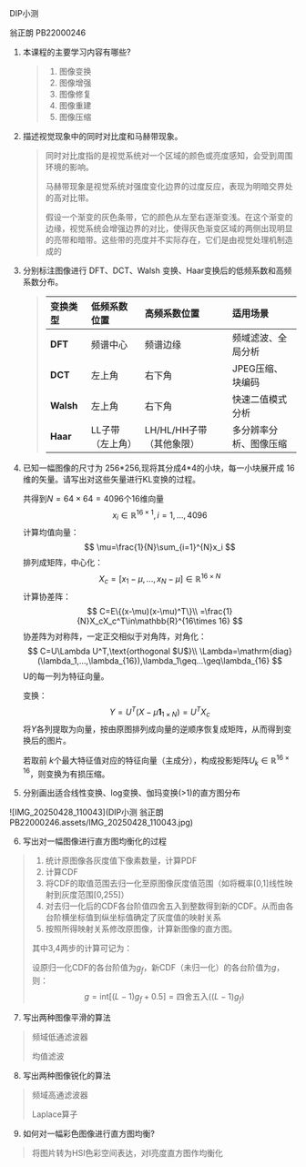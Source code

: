 DIP小测

翁正朗 PB22000246

1. 本课程的主要学习内容有哪些?

    > 1. 图像变换
    > 2. 图像增强
    > 3. 图像修复
    > 4. 图像重建
    > 5. 图像压缩

2. 描述视觉现象中的同时对比度和马赫带现象。

    > 同时对比度指的是视觉系统对一个区域的颜色或亮度感知，会受到周围环境的影响。
    >
    > 
    >
    > 马赫带现象是视觉系统对强度变化边界的过度反应，表现为明暗交界处的高对比带。
    >
    > 假设一个渐变的灰色条带，它的颜色从左至右逐渐变浅。在这个渐变的边缘，视觉系统会增强边界的对比，使得灰色渐变区域的两侧出现明显的亮带和暗带。这些带的亮度并不实际存在，它们是由视觉处理机制造成的

3. 分别标注图像进行 DFT、DCT、Walsh 变换、Haar变换后的低频系数和高频系数分布。

    > | **变换类型** | **低频系数位置** | **高频系数位置**         | **适用场景**           |
    > | :----------- | :--------------- | :----------------------- | :--------------------- |
    > | **DFT**      | 频谱中心         | 频谱边缘                 | 频域滤波、全局分析     |
    > | **DCT**      | 左上角           | 右下角                   | JPEG压缩、块编码       |
    > | **Walsh**    | 左上角           | 右下角                   | 快速二值模式分析       |
    > | **Haar**     | LL子带（左上角） | LH/HL/HH子带（其他象限） | 多分辨率分析、图像压缩 |

4. 已知一幅图像的尺寸为 256\*256,现将其分成4\*4的小块，每一小块展开成 16维的矢量。请写出对这些矢量进行KL变换的过程。

    共得到$N=64\times64=4096$个16维向量
    $$
    x_i\in\mathbb{R}^{16\times1},i=1,...,	4096
    $$
    计算均值向量：
    $$
    \mu=\frac{1}{N}\sum_{i=1}^{N}x_i
    $$
    排列成矩阵，中心化：
    $$
    X_c=[x_1-\mu,...,x_N-\mu]\in\mathbb{R}^{16\times N}
    $$
    计算协差阵：
    $$
    C=E\{(x-\mu)(x-\mu)^T\}\\
    =\frac{1}{N}X_cX_c^T\in\mathbb{R}^{16\times 16}
    $$
    协差阵为对称阵，一定正交相似于对角阵，对角化：
    $$
    C=U\Lambda U^T,\text{orthogonal $U$}\\
    \Lambda=\mathrm{diag}(\lambda_1,...,\lambda_{16}),\lambda_1\geq...\geq\lambda_{16}
    $$
    U的每一列为特征向量。

    变换：
    $$
    Y=U^T(X-\mu\mathbf{1}_{1\times N})=U^TX_c
    $$
    将$Y$各列提取为向量，按由原图排列成向量的逆顺序恢复成矩阵，从而得到变换后的图片。

    

    若取前 $k$个最大特征值对应的特征向量（主成分），构成投影矩阵$U_k\in\mathbb{R}^{16\times 16}$，则变换为有损压缩。

5. 分别画出适合线性变换、log变换、伽玛变换(>1)的直方图分布

![IMG_20250428_110043](DIP小测 翁正朗 PB22000246.assets/IMG_20250428_110043.jpg)

6. 写出对一幅图像进行直方图均衡化的过程

> 1. 统计原图像各灰度值下像素数量，计算PDF
> 2. 计算CDF
> 3. 将CDF的取值范围去归一化至原图像灰度值范围（如将概率[0,1]线性映射到灰度范围[0,255]）
> 4. 对去归一化后的CDF各台阶值四舍五入到整数得到新的CDF。从而由各台阶横坐标值到纵坐标值确定了灰度值的映射关系
> 5. 按照所得映射关系修改原图像，计算新图像的直方图。
>
> 其中3,4两步的计算可记为：
>
> 设原归一化CDF的各台阶值为$g_f$，新CDF（未归一化）的各台阶值为$g$，则：
> $$
> g=\mathrm{int}[(L-1)g_f+0.5]=\text{四舍五入}((L-1)g_f)
> $$
> 

7. 写出两种图像平滑的算法

> 频域低通滤波器
>
> 均值滤波

8. 写出两种图像锐化的算法

> 频域高通滤波器
>
> Laplace算子

9. 如何对一幅彩色图像进行直方图均衡?

> 将图片转为HSI色彩空间表达，对I亮度直方图作均衡化